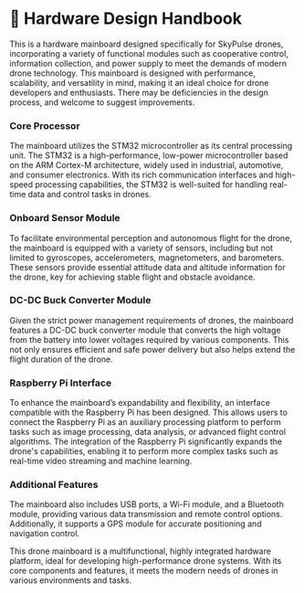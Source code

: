 # :space_invader: Hardware Design Handbook

This is a  hardware mainboard designed specifically for SkyPulse drones, incorporating a variety of functional modules such as  cooperative control, information collection, and power supply to meet the demands of modern drone technology. This mainboard is designed with performance, scalability, and versatility in mind, making it an ideal choice for drone developers and enthusiasts. There may be deficiencies in the design process, and welcome to suggest improvements.


### Core Processor

The mainboard utilizes the STM32 microcontroller as its central processing unit. The STM32 is a high-performance, low-power microcontroller based on the ARM Cortex-M architecture, widely used in industrial, automotive, and consumer electronics. With its rich communication interfaces and high-speed processing capabilities, the STM32 is well-suited for handling real-time data and control tasks in drones.

### Onboard Sensor Module

To facilitate environmental perception and autonomous flight for the drone, the mainboard is equipped with a variety of sensors, including but not limited to gyroscopes, accelerometers, magnetometers, and barometers. These sensors provide essential attitude data and altitude information for the drone, key for achieving stable flight and obstacle avoidance.

### DC-DC Buck Converter Module

Given the strict power management requirements of drones, the mainboard features a DC-DC buck converter module that converts the high voltage from the battery into lower voltages required by various components. This not only ensures efficient and safe power delivery but also helps extend the flight duration of the drone.

### Raspberry Pi Interface

To enhance the mainboard’s expandability and flexibility, an interface compatible with the Raspberry Pi has been designed. This allows users to connect the Raspberry Pi as an auxiliary processing platform to perform tasks such as image processing, data analysis, or advanced flight control algorithms. The integration of the Raspberry Pi significantly expands the drone's capabilities, enabling it to perform more complex tasks such as real-time video streaming and machine learning.

### Additional Features

The mainboard also includes USB ports, a Wi-Fi module, and a Bluetooth module, providing various data transmission and remote control options. Additionally, it supports a GPS module for accurate positioning and navigation control.

This drone mainboard is a multifunctional, highly integrated hardware platform, ideal for developing high-performance drone systems. With its core components and features, it meets the modern needs of drones in various environments and tasks.